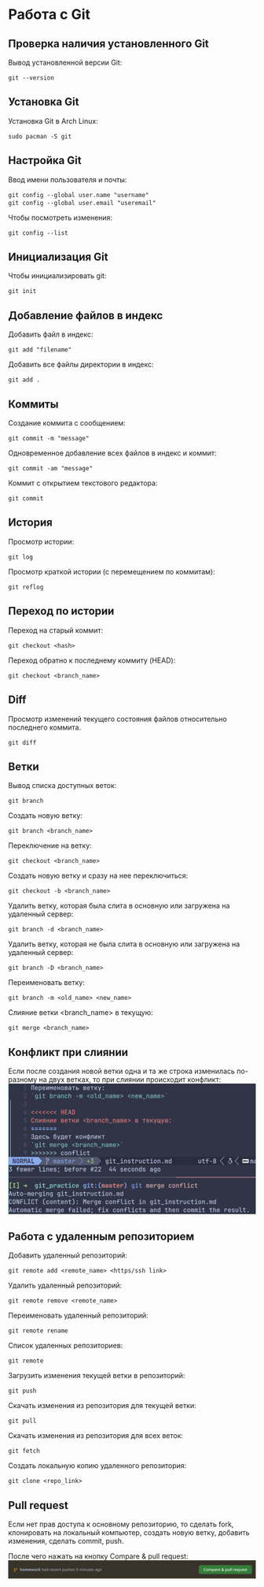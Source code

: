 # Работа с Git

## Проверка наличия установленного Git
 Вывод установленной версии Git:

    git --version


## Установка Git
Установка Git в Arch Linux:

    sudo pacman -S git

## Настройка Git
Ввод имени пользователя и почты:

    git config --global user.name "username"
    git config --global user.email "useremail"

Чтобы посмотреть изменения:

    git config --list

## Инициализация Git
Чтобы инициализировать git:

    git init

## Добавление файлов в индекс
Добавить файл в индекс:

    git add "filename"

Добавить все файлы директории в индекс:

    git add .

## Коммиты
Создание коммита с сообщением:

    git commit -m "message"

Одновременное добавление всех файлов в индекс и коммит:

    git commit -am "message"

Коммит с открытием текстового редактора:

    git commit

## История
Просмотр истории:

    git log

Просмотр краткой истории (с перемещением по коммитам):

    git reflog

## Переход по истории
Переход на старый коммит:

    git checkout <hash>

Переход обратно к последнему коммиту (HEAD):

    git checkout <branch_name>

## Diff
Просмотр изменений текущего состояния файлов относительно последнего коммита.

    git diff

## Ветки
Вывод списка доступных веток:

    git branch

Создать новую ветку:

    git branch <branch_name>

Переключение на ветку:

    git checkout <branch_name>

Создать новую ветку и сразу на нее переключиться:

    git checkout -b <branch_name>

Удалить ветку, которая была слита в основную или загружена на удаленный сервер:

    git branch -d <branch_name>

Удалить ветку, которая не была слита в основную или загружена на удаленный сервер:

    git branch -D <branch_name>

Переименовать ветку:

    git branch -m <old_name> <new_name>

Слияние ветки <branch_name> в текущую:

    git merge <branch_name>

## Конфликт при слиянии
Если после создания новой ветки одна и та же строка изменилась по-разному на двух ветках,
то при слиянии происходит конфликт:
![image not found](conflict.png)

## Работа с удаленным репозиторием
Добавить удаленный репозиторий:

    git remote add <remote_name> <https/ssh link>

Удалить удаленный репозиторий:

    git remote remove <remote_name>

Переименовать удаленный репозиторий:

    git remote rename

Список удаленных репозиториев:

    git remote

Загрузить изменения текущей ветки в репозиторий:

    git push

Скачать изменения из репозитория для текущей ветки:

    git pull

Скачать изменения из репозитория для всех веток:

    git fetch

Создать локальную копию удаленного репозитория:

    git clone <repo_link>

## Pull request

Если нет прав доступа к основному репозиторию, то сделать fork, клонировать на локальный компьютер, создать новую ветку, добавить изменения, сделать commit, push.

После чего нажать на кнопку Compare & pull request:
![image not found](pull_request.png)